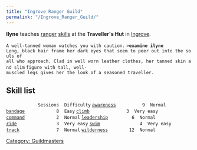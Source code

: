 ```yaml
---
title: "Ingrove Ranger Guild"
permalink: "/Ingrove_Ranger_Guild/"
---
```


**Ilyne** teaches [ranger](ranger "wikilink") [skills](skill "wikilink")
at the **Traveller's Hut** in [Ingrove](Ingrove "wikilink").

`A well-tanned woman watches you with caution.`
`>`**`examine ilyne`**
`Long, black hair frame her dark eyes that seem to peer out into the souls of`
`all who approach. Clad in well worn leather clothes, her tanned skin and slim`
`figure with tall, well-muscled legs gives her the look of a seasoned traveller.`

## Skill list

`            Sessions  Difficulty`
[`awareness`](awareness "wikilink")`          9  Normal`
[`bandage`](bandage "wikilink")`            8  Easy`
[`climb`](climb "wikilink")`              3  Very easy`
[`command`](command "wikilink")`            2  Normal`
[`leadership`](leadership "wikilink")`         6  Normal`
[`ride`](ride "wikilink")`               3  Very easy`
[`swim`](swim "wikilink")`               4  Very easy`
[`track`](track "wikilink")`              7  Normal`
[`wilderness`](wilderness "wikilink")`        12  Normal`

[Category: Guildmasters](Category:_Guildmasters "wikilink")
